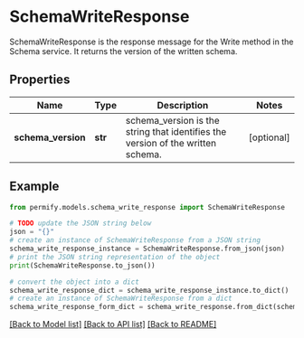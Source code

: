 # SchemaWriteResponse

SchemaWriteResponse is the response message for the Write method in the Schema service. It returns the version of the written schema.

## Properties

Name | Type | Description | Notes
------------ | ------------- | ------------- | -------------
**schema_version** | **str** | schema_version is the string that identifies the version of the written schema. | [optional] 

## Example

```python
from permify.models.schema_write_response import SchemaWriteResponse

# TODO update the JSON string below
json = "{}"
# create an instance of SchemaWriteResponse from a JSON string
schema_write_response_instance = SchemaWriteResponse.from_json(json)
# print the JSON string representation of the object
print(SchemaWriteResponse.to_json())

# convert the object into a dict
schema_write_response_dict = schema_write_response_instance.to_dict()
# create an instance of SchemaWriteResponse from a dict
schema_write_response_form_dict = schema_write_response.from_dict(schema_write_response_dict)
```
[[Back to Model list]](../README.md#documentation-for-models) [[Back to API list]](../README.md#documentation-for-api-endpoints) [[Back to README]](../README.md)


